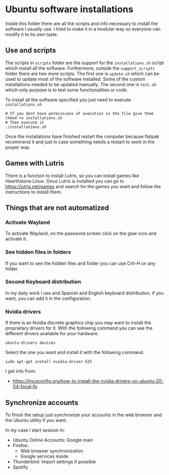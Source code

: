 # Ubuntu software installations
Inside this folder there are all the scripts and info necessary to install the 
software I usually use. I tried to make it in a modular way so everyone can 
modify it to its own taste.

## Use and scripts
The scripts in `scripts` folder are the support for the `installations.sh` 
script which install all the software. Furthermore, outside the 
`support_scripts` folder there are two more scripts. The first one is 
`update.sh` which can be used to update most of the software installed. Some of
the custom installations needed to be updated manually. The second one is 
`test.sh` which only purpose is to test some functionalities or code.

To install all the software specified you just need to execute 
`installations.sh`
```
# If you dont have permissions of execution in the file give them
chmod +x installations.sh
# Then execute it
./installations.sh
```

Once the installations have finished restart the computer because flatpak 
recommend it and just in case something needs a restart to work in the proper 
way.

## Games with Lutris
There is a function to install Lutris, so you can install games like Hearthstone
Linux. Once Lutris is installed you can go to https://lutris.net/games and 
search for the games you want and follow the instructions to install them.

## Things that are not automatized
### Activate Wayland
To activate Wayland, on the password screen click on the gear icon and activate
it.

### See hidden files in folders
If you want to see the hidden files and folder you can use Crtl-H on any 
folder.

### Second Keyboard distribution
In my daily work I use and Spanish and English keyboard distribution, if you 
want, you can add it in the configuration.

### Nvidia drivers
If there is an Nvidia discrete graphics chip you may want to install the 
proprietary drivers for it. With the following command you can see the 
different drivers available for your hardware.
```
ubuntu-drivers devices
```

Select the one you want and install it with the following command.
```
sudo apt-get install nvidia-driver-525
```

I get info from:
- https://linuxconfig.org/how-to-install-the-nvidia-drivers-on-ubuntu-20-04-focal-fo

## Synchronize accounts
To finish the setup just synchronize your accounts in the web browser and the 
Ubuntu utility if you want.

In my case I start session in:
- Ubuntu Online Accounts: Google main
- Firefox:
  - Web browser synchronization
  - Google services inside
- Thunderbird: Import settings if possible
- Spotify
